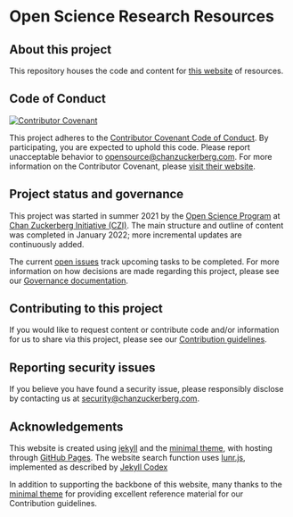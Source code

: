 # Open Science Research Resources

## About this project

This repository houses the code and content for [this website](https://chanzuckerberg.github.io/open-science/)
of resources.

## Code of Conduct

[![Contributor Covenant](https://img.shields.io/badge/Contributor%20Covenant-baaaa.svg)](CODE_OF_CONDUCT.md)

This project adheres to the [Contributor Covenant Code of Conduct](CODE_OF_CONDUCT.md).
By participating, you are expected to uphold this code.
Please report unacceptable behavior to <opensource@chanzuckerberg.com>.
For more information on the Contributor Covenant,
please [visit their website](https://www.contributor-covenant.org/).

## Project status and governance

This project was started in summer 2021 by the [Open Science Program](https://chanzuckerberg.com/science/programs-resources/open-science/)
at [Chan Zuckerberg Initiative (CZI)](https://chanzuckerberg.com/).
The main structure and outline of content was completed in January 2022;
more incremental updates are continuously added.

The current [open issues](https://github.com/chanzuckerberg/open-science/issues)
track upcoming tasks to be completed.
For more information on how decisions are made regarding this project,
please see our [Governance documentation](GOVERNANCE.md).

## Contributing to this project

If you would like to request content or contribute code and/or information for us to share via this project,
please see our [Contribution guidelines](https://chanzuckerberg.github.io/open-science/CONTRIBUTING/).

## Reporting security issues

If you believe you have found a security issue,
please responsibly disclose by contacting us at <security@chanzuckerberg.com>.

## Acknowledgements

This website is created using [jekyll](https://jekyllrb.com/)
and the [minimal theme](https://github.com/pages-themes/minimal),
with hosting through [GitHub Pages](https://pages.github.com/).
The website search function uses [lunr.js](https://lunrjs.com/),
implemented as described by [Jekyll Codex](https://jekyllcodex.org/without-plugin/search-lunr/#)

In addition to supporting the backbone of this website,
many thanks to the [minimal theme](https://github.com/pages-themes/minimal)
for providing excellent reference material for our Contribution guidelines.
